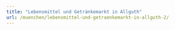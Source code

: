 ```yaml
---
title: "Lebensmittel und Getränkemarkt in Allguth"
url: /muenchen/lebensmittel-und-getraenkemarkt-in-allguth-2/
---
```

